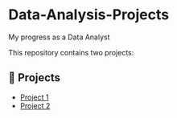 # Data-Analysis-Projects
 My progress as a Data Analyst

This repository contains two projects:

## 🔗 Projects

- [Project 1](https://github.com/Ahrrisone/Data-Analysis-Projects/blob/main/nmdpra%20representations/readme.md)
- [Project 2](./project2/README.md)
